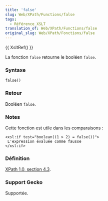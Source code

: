 ```yaml
---
title: 'false'
slug: Web/XPath/Functions/false
tags:
  - Référence_XSLT
translation_of: Web/XPath/Functions/false
original_slug: Web/XPath/Fonctions/false
---
```

{{ XsltRef() }}

La fonction `false` retourne le booléen `false`.

### Syntaxe

    false()

### Retour

Booléen `false`.

### Notes

Cette fonction est utile dans les comparaisons&nbsp;:

    <xsl:if test="boolean((1 > 2) = false())">
     L'expression évaluée comme fausse
    </xsl:if>

### Définition

[XPath 1.0, section 4.3](http://www.w3.org/TR/xpath#function-false).

### Support Gecko

Supportée.
